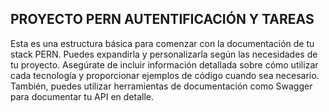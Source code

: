 ## PROYECTO PERN AUTENTIFICACIÓN Y TAREAS

Esta es una estructura básica para comenzar con la documentación de tu stack PERN. Puedes expandirla y personalizarla según las necesidades de tu proyecto. Asegúrate de incluir información detallada sobre cómo utilizar cada tecnología y proporcionar ejemplos de código cuando sea necesario. También, puedes utilizar herramientas de documentación como Swagger para documentar tu API en detalle.